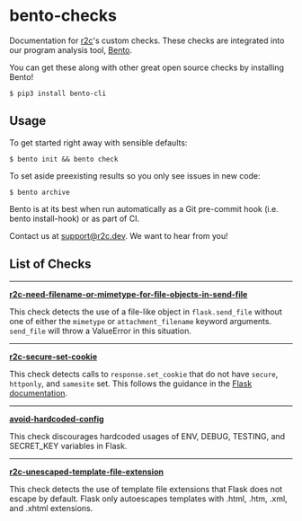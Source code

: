# bento-checks

Documentation for [r2c](https://r2c.dev)'s custom checks. These checks are integrated into our program analysis tool, [Bento](https://bento.dev).

You can get these along with other great open source checks by installing Bento!

```
$ pip3 install bento-cli
```

## Usage

To get started right away with sensible defaults:

```
$ bento init && bento check
```

To set aside preexisting results so you only see issues in new code:

```
$ bento archive
```

Bento is at its best when run automatically as a Git pre-commit hook (i.e. bento install-hook) or as part of CI.

Contact us at support@r2c.dev. We want to hear from you!

## List of Checks

--------
[**r2c-need-filename-or-mimetype-for-file-objects-in-send-file**](flake8-flask/send_file_open/)

This check detects the use of a file-like object in `flask.send_file` without one of either the `mimetype` or `attachment_filename` keyword arguments. `send_file` will throw a ValueError in this situation.

--------

[**r2c-secure-set-cookie**](flake8-flask/secure_set_cookie/)

This check detects calls to `response.set_cookie` that do not have `secure`, `httponly`, and `samesite` set. This follows the guidance in the [Flask documentation](https://flask.palletsprojects.com/en/1.1.x/security/#set-cookie-options).

--------

[**avoid-hardcoded-config**](sgrep-flask/avoid_hardcoded_config/)

This check discourages hardcoded usages of ENV, DEBUG, TESTING, and SECRET_KEY variables in Flask.

--------

[**r2c-unescaped-template-file-extension**](flake8-flask/unescaped_template_file_extension/)

This check detects the use of template file extensions that Flask does not escape by default. Flask only autoescapes templates with .html, .htm, .xml, and .xhtml extensions.
